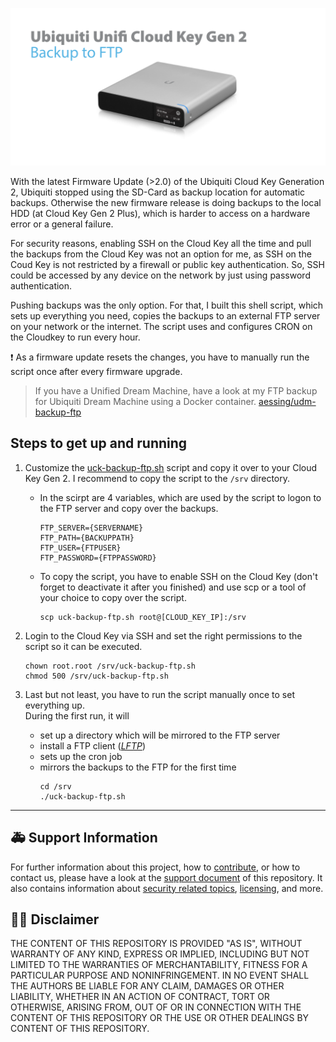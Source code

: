 ![ Ubiquiti Unifi Cloud Key Gen 2 Backup to FTP Banner](docs/images/banner.png)

With the latest Firmware Update (>2.0) of the Ubiquiti Cloud Key Generation 2, Ubiquiti stopped using the SD-Card as backup location for automatic backups. Otherwise the new firmware release is doing backups to the local HDD (at Cloud Key Gen 2 Plus), which is harder to access on a hardware error or a general failure.

For security reasons, enabling SSH on the Cloud Key all the time and pull the backups from the Cloud Key was not an option for me, as SSH on the Coud Key is not restricted by a firewall or public key authentication. So, SSH could be accessed by any device on the network by just using password authentication.

Pushing backups was the only option. For that, I built this shell script, which sets up everything you need, copies the backups to an external FTP server on your network or the internet. The script uses and configures CRON on the Cloudkey to run every hour.

:exclamation: As a firmware update resets the changes, you have to manually run the script once after every firmware upgrade.

> If you have a Unified Dream Machine, have a look at my FTP backup for Ubiquiti Dream Machine using a Docker container. [aessing/udm-backup-ftp](https://github.com/aessing/udm-backup-ftp) 

## Steps to get up and running

1. Customize the [uck-backup-ftp.sh](uck-backup-ftp.sh) script and copy it over to your Cloud Key Gen 2. I recommend to copy the script to the `/srv` directory.

    * In the scirpt are 4 variables, which are used by the script to logon to the FTP server and copy over the backups. 
        ```shell
        FTP_SERVER={SERVERNAME}
        FTP_PATH={BACKUPPATH}
        FTP_USER={FTPUSER}
        FTP_PASSWORD={FTPPASSWORD}
        ```

    * To copy the script, you have to enable SSH on the Cloud Key (don't forget to deactivate it after you finished) and use scp or a tool of your choice to copy over the script.  
        ```shell
        scp uck-backup-ftp.sh root@[CLOUD_KEY_IP]:/srv
        ```

1.  Login to the Cloud Key via SSH and set the right permissions to the script so it can be executed.
    ```shell
    chown root.root /srv/uck-backup-ftp.sh
    chmod 500 /srv/uck-backup-ftp.sh
    ```

1. Last but not least, you have to run the script manually once to set everything up.  
During the first run, it will
    * set up a directory which will be mirrored to the FTP server
    * install a FTP client ([_LFTP_](https://github.com/lavv17/lftp))
    * sets up the cron job
    * mirrors the backups to the FTP for the first time
        ```shell
        cd /srv
        ./uck-backup-ftp.sh
        ```

---

## :ambulance: Support Information

For further information about this project, how to [contribute](CONTRIBUTING.md), or how to contact us, please have a look at the [support document](SUPPORT.md) of this repository. It also contains information about [security related topics](SECURITY.md), [licensing](LICENSE.md), and more.  

## :man_judge: Disclaimer

THE CONTENT OF THIS REPOSITORY IS PROVIDED "AS IS", WITHOUT WARRANTY OF ANY KIND, EXPRESS OR IMPLIED, INCLUDING BUT NOT LIMITED TO THE WARRANTIES OF MERCHANTABILITY, FITNESS FOR A PARTICULAR PURPOSE AND NONINFRINGEMENT. IN NO EVENT SHALL THE AUTHORS BE LIABLE FOR ANY CLAIM, DAMAGES OR OTHER LIABILITY, WHETHER IN AN ACTION OF CONTRACT, TORT OR OTHERWISE, ARISING FROM, OUT OF OR IN CONNECTION WITH THE CONTENT OF THIS REPOSITORY OR THE USE OR OTHER DEALINGS BY CONTENT OF THIS REPOSITORY.